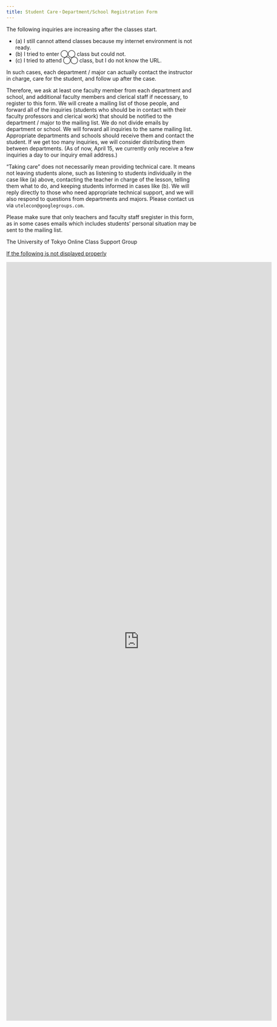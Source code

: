 ```yaml
---
title: Student Care・Department/School Registration Form
---
```


The following inquiries are increasing after the classes start.

* (a) I still cannot attend classes because my internet environment is not ready.
* (b) I tried to enter ◯◯ class but could not.
* (c) I tried to attend ◯◯ class, but I do not know the URL.

In such cases, each department / major can actually contact the instructor in charge, care for the student, and follow up after the case.

Therefore, we ask at least one faculty member from each department and school, and additional faculty members and clerical staff if necessary, to register to this form.
We will create a mailing list of those people, and forward all of the inquiries (students who should be in contact with their faculty professors and clerical work) that should be notified to the department / major to the mailing list.
We do not divide emails by department or school. 
We will forward all inquiries to the same mailing list. Appropriate departments and schools should receive them and contact the student.
If we get too many inquiries, we will consider distributing them between departments.
(As of now, April 15, we currently only receive a few inquiries a day to our inquiry email address.)

 “Taking care” does not necessarily mean providing technical care.
 It means not leaving students alone, such as listening to students individually in the case like (a) above, contacting the teacher in charge of the lesson, telling them what to do, and keeping students informed in cases like (b).
 We will reply directly to those who need appropriate technical support, and we will also respond to questions from departments and majors. Please contact us via `utelecon@googlegroups.com`.
 
 Please make sure that only teachers and faculty staff sregister in this form, as in some cases emails which includes students’ personal situation may be sent to the mailing list.
 
 The University of Tokyo Online Class Support Group

<a href="https://forms.gle/2wyS5Ut3RKaPoP4E7" target="_blank">If the following is not displayed properly</a>

<iframe src="https://docs.google.com/forms/d/e/1FAIpQLSe2hRb_HA45NwC3xnnxXmGjp1_HOwyYzcK8xMBkh99qmsPcQg/viewform?embedded=true" width="700" height="2000" frameborder="0" marginheight="0" marginwidth="0">読み込んでいます…</iframe>



